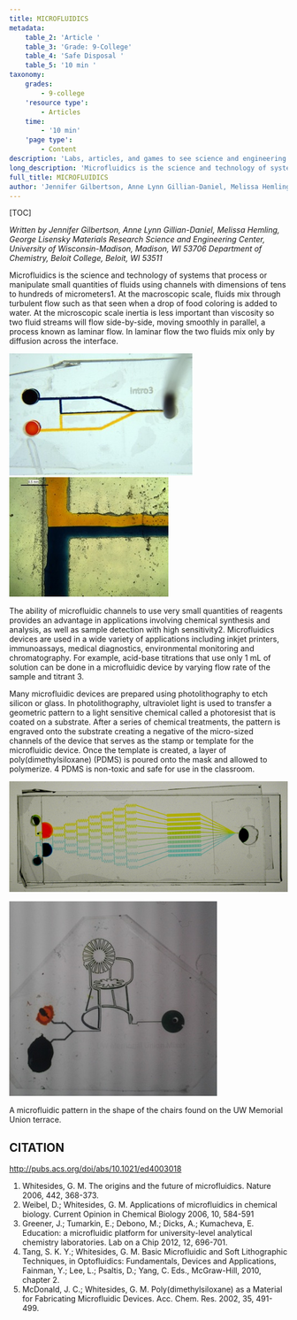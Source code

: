 ```yaml
---
title: MICROFLUIDICS
metadata:
    table_2: 'Article '
    table_3: 'Grade: 9-College'
    table_4: 'Safe Disposal '
    table_5: '10 min '
taxonomy:
    grades:
        - 9-college
    'resource type':
        - Articles
    time:
        - '10 min'
    'page type':
        - Content
description: 'Labs, articles, and games to see science and engineering through a new lens.'
long_description: 'Microfluidics is the science and technology of systems that process or manipulate small quantities of fluids using channels with dimensions of tens to hundreds of micrometers.'
full_title: MICROFLUIDICS
author: 'Jennifer Gilbertson, Anne Lynn Gillian-Daniel, Melissa Hemling & George Lisensky'
---
```


[TOC]

_Written by Jennifer Gilbertson, Anne Lynn Gillian-Daniel, Melissa Hemling, George Lisensky
Materials Research Science and Engineering Center, University of Wisconsin-Madison, Madison, WI 53706
Department of Chemistry, Beloit College, Beloit, WI 53511_

Microfluidics is the science and technology of systems that process or manipulate small quantities of fluids using channels with dimensions of tens to hundreds of micrometers1.  At the macroscopic scale, fluids mix through turbulent flow such as that seen when a drop of food coloring is added to water.  At the microscopic scale inertia is less important than viscosity so two fluid streams will flow side-by-side, moving smoothly in parallel, a process known as laminar flow.  In laminar flow the two fluids mix only by diffusion across the interface. 

![](2.jpg)![](1.jpg)

The ability of microfluidic channels to use very small quantities of reagents provides an advantage in applications involving chemical synthesis and analysis, as well as sample detection with high sensitivity2. Microfluidics devices are used in a wide variety of applications including inkjet printers, immunoassays, medical diagnostics, environmental monitoring and chromatography.  For example, acid-base titrations that use only 1 mL of solution can be done in a microfluidic device by varying flow rate of the sample and titrant 3. 

Many microfluidic devices are prepared using photolithography to etch silicon or glass. In photolithography, ultraviolet light is used to transfer a geometric pattern to a light sensitive chemical called a photoresist that is coated on a substrate.  After a series of chemical treatments, the pattern is engraved onto the substrate creating a negative of the micro-sized channels of the device that serves as the stamp or template for the microfluidic device. Once the template is created, a layer of poly(dimethylsiloxane) (PDMS) is poured onto the mask and allowed to polymerize. 4  PDMS is non-toxic and safe for use in the classroom. 

![](microfludics.JPG)


![](microfluidics_chair.jpg)

A microfluidic pattern in the shape of the chairs found on the UW Memorial Union terrace.



## CITATION

http://pubs.acs.org/doi/abs/10.1021/ed4003018

1.	Whitesides, G. M. The origins and the future of microfluidics. Nature 2006, 442, 368-373.
2.	Weibel, D.; Whitesides, G. M. Applications of microfluidics in chemical biology. Current Opinion in Chemical Biology 2006, 10, 584-591
3.	Greener, J.; Tumarkin, E.; Debono, M.; Dicks, A.; Kumacheva, E. Education: a microfluidic platform for university-level analytical chemistry laboratories. Lab on a Chip 2012, 12, 696-701. 
4.	 Tang, S. K. Y.; Whitesides, G. M. Basic Microfluidic and Soft Lithographic Techniques, in Optofluidics: Fundamentals, Devices and Applications, Fainman, Y.; Lee, L.; Psaltis, D.; Yang, C. Eds., McGraw-Hill, 2010, chapter 2.
5.	McDonald, J. C.; Whitesides, G. M. Poly(dimethylsiloxane) as a Material for Fabricating Microfluidic Devices. Acc. Chem. Res. 2002, 35, 491-499.



